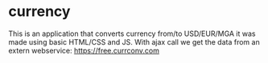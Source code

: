 # currency
This is an application that converts currency from/to USD/EUR/MGA it was made using basic HTML/CSS and JS.
With ajax call we get the data from an extern webservice: https://free.currconv.com
